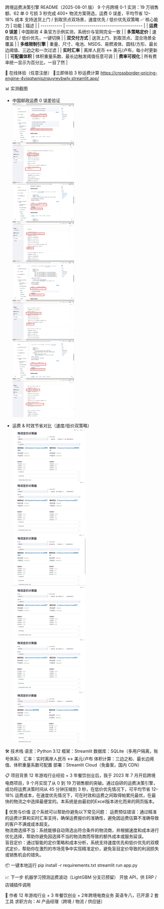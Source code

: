 跨境运费决策引擎 README（2025-08-01 版）
9 个月跨境 0-1 实测：19 万销售额、62 单 0 亏损
3 秒完成 400+ 物流方案筛选，运费 0 误差，平均节省 12–18% 成本
支持送货上门 / 到取货点双场景，速度优先 / 低价优先双策略
✅ 核心能力
| 功能          | 描述                                      |
| ----------- | --------------------------------------- |
| **运费 0 误差** | 中国邮政 4 条官方示例实测，系统价与官网完全一致               |
| **多策略定价**   | 速度优先 / 低价优先，一键切换                        |
| **双交付方式**   | 送货上门、到取货点、混合场景全覆盖                       |
| **多维限制引擎**  | 重量、尺寸、电池、MSDS、易燃液体、圆柱/方形、最长边阈值、三边之和一次过滤 |
| **实时汇率**    | 离岸人民币 ↔ 美元/卢布，每小时更新                     |
| **可配置体积**   | 体积重量系数、最长边触发阈值任意可调                      |
| **费率可视化**   | 所有费率统一显示为百分比，一目了然                       |

🚀 在线体验（任意注册）
🔗立即体验 3 秒运费计算
https://crossborder-pricing-engine-4viqqtwnjszrquyrevbwly.streamlit.app/

📊 实测截图
- 中国邮政运费 0 误差验证  
  ![postal_verified](https://raw.githubusercontent.com/hbgangcn1/crossborder-pricing-engine/main/docs/postal_verified.jpg)

- 运费 & 时效节省对比（速度/低价双策略）  
![saving_report](https://raw.githubusercontent.com/hbgangcn1/crossborder-pricing-engine/main/docs/saving_report.jpg)

🛠️ 技术栈
语言：Python 3.12
框架：Streamlit
数据库：SQLite（多用户隔离，账号体系）
汇率：实时离岸人民币 ↔ 美元/卢布
体积计算：三边之和、最长边阈值、体积重量系数可配置
部署：Streamlit Cloud（免备案，国内 CDN）

📋 项目背景
12 年游戏行业经验 + 3 年餐饮创业后，我于 2023 年 7 月开启跨境电商项目，9 个月实现了从 0 到 19 万销售额的突破。通过自研的运费决策引擎，成功将运费决策时间从 45 分钟压缩到 3 秒，在低价优先情况下，可平均节省 12–18% 运费成本，在速度优先情况下，可在时效和运费之间取得帕累托最优，在最快的物流之中选择最便宜的。本系统是由最初的Excel版本进化而来的网页版本。


🎯 优势与价值
这个系统可以帮助你避免以下常见问题：
运费预估错误：通过精准的运费计算和实时汇率支持，确保运费报价的准确性，避免因运费估算不准确导致的客户不满或成本超支。  
物流商选择不当：系统能够自动筛选出符合条件的物流商，并根据速度和成本进行优化选择，帮助你避免因选择不当的物流商而导致的额外成本或服务延误。  
盲目定价：通过智能的定价策略和成本分析，系统支持速度优先和低价优先的双模式定价，帮助你在激烈的市场竞争中实现精准定价，避免盲目定价导致的利润损失或销售机会的错失。

📦 一键本地运行
pip install -r requirements.txt
streamlit run app.py

📈 下一步
机器学习预测运费波动（LightGBM 分支已预留）
开放 API，供 ERP / 店铺插件调用

🎯 作者
12 年游戏行业 + 3 年餐饮创业 + 2年跨境电商业务
英语专八，已开源 2 套工具
求职方向：AI 产品经理（跨境 / 物流 / 供应链）